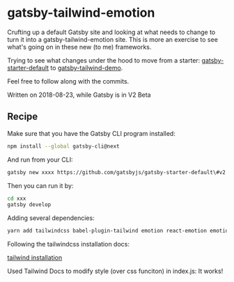 # gatsby-tailwind-emotion
Crufting up a default Gatsby site and looking at what needs to change to turn it
into a gatsby-tailwind-emotion site.  This is more an exercise to see what's going on in these new (to me) frameworks.

Trying to see what changes under the hood to move from a starter:
[gatsby-starter-default](https://github.com/gatsbyjs/gatsby-starter-default) to [gatsby-tailwind-demo](https://github.com/jlengstorf/gatsby-tailwind-demo).


Feel free to follow along with the commits.

Written on 2018-08-23, while Gatsby is in V2 Beta

## Recipe

Make sure that you have the Gatsby CLI program installed:
```sh
npm install --global gatsby-cli@next
```

And run from your CLI:
```sh
gatsby new xxxx https://github.com/gatsbyjs/gatsby-starter-default\#v2
```

Then you can run it by:
```sh
cd xxx
gatsby develop
```

Adding several dependencies:
```sh
yarn add tailwindcss babel-plugin-tailwind emotion react-emotion emotion-server  gatsby-plugin-emotion postcss postcss-cli
```

Following the tailwindcss installation docs:

[tailwind installation](https://tailwindcss.com/docs/installation)

Used Tailwind Docs to modify style (over css funciton) in index.js:
It works!
